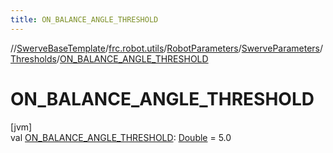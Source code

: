 ```yaml
---
title: ON_BALANCE_ANGLE_THRESHOLD
---
```

//[SwerveBaseTemplate](../../../../../index.html)/[frc.robot.utils](../../../index.html)/[RobotParameters](../../index.html)/[SwerveParameters](../index.html)/[Thresholds](index.html)/[ON_BALANCE_ANGLE_THRESHOLD](-o-n_-b-a-l-a-n-c-e_-a-n-g-l-e_-t-h-r-e-s-h-o-l-d.html)



# ON_BALANCE_ANGLE_THRESHOLD



[jvm]\
val [ON_BALANCE_ANGLE_THRESHOLD](-o-n_-b-a-l-a-n-c-e_-a-n-g-l-e_-t-h-r-e-s-h-o-l-d.html): [Double](https://kotlinlang.org/api/latest/jvm/stdlib/kotlin/-double/index.html) = 5.0




